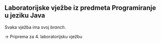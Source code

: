 ## Laboratorijske vježbe iz predmeta Programiranje u jeziku Java

Svaka vježba ima svoj _branch_.

-> Priprema za 4. laboratorijsku vježbu